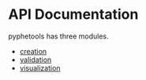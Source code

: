 # API Documentation

pyphetools has three modules.


- [creation](creation.md)
- [validation](validation.md)
- [visualization](visualization.md)



